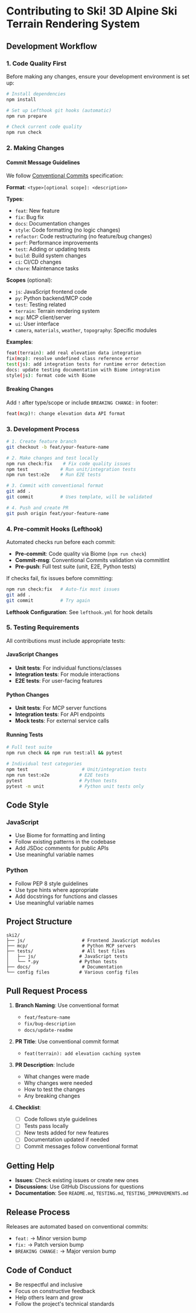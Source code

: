 # Contributing to Ski! 3D Alpine Ski Terrain Rendering System

## Development Workflow

### 1. Code Quality First
Before making any changes, ensure your development environment is set up:

```bash
# Install dependencies
npm install

# Set up Lefthook git hooks (automatic)
npm run prepare

# Check current code quality
npm run check
```

### 2. Making Changes

#### Commit Message Guidelines
We follow [Conventional Commits](https://www.conventionalcommits.org/) specification:

**Format**: `<type>[optional scope]: <description>`

**Types**:
- `feat`: New feature
- `fix`: Bug fix
- `docs`: Documentation changes
- `style`: Code formatting (no logic changes)
- `refactor`: Code restructuring (no feature/bug changes)
- `perf`: Performance improvements
- `test`: Adding or updating tests
- `build`: Build system changes
- `ci`: CI/CD changes
- `chore`: Maintenance tasks

**Scopes** (optional):
- `js`: JavaScript frontend code
- `py`: Python backend/MCP code
- `test`: Testing related
- `terrain`: Terrain rendering system
- `mcp`: MCP client/server
- `ui`: User interface
- `camera`, `materials`, `weather`, `topography`: Specific modules

**Examples**:
```bash
feat(terrain): add real elevation data integration
fix(mcp): resolve undefined class reference error
test(js): add integration tests for runtime error detection
docs: update testing documentation with Biome integration
style(js): format code with Biome
```

#### Breaking Changes
Add `!` after type/scope or include `BREAKING CHANGE:` in footer:
```bash
feat(mcp)!: change elevation data API format
```

### 3. Development Process

```bash
# 1. Create feature branch
git checkout -b feat/your-feature-name

# 2. Make changes and test locally
npm run check:fix    # Fix code quality issues
npm test            # Run unit/integration tests
npm run test:e2e    # Run E2E tests

# 3. Commit with conventional format
git add .
git commit          # Uses template, will be validated

# 4. Push and create PR
git push origin feat/your-feature-name
```

### 4. Pre-commit Hooks (Lefthook)

Automated checks run before each commit:
- **Pre-commit**: Code quality via Biome (`npm run check`)
- **Commit-msg**: Conventional Commits validation via commitlint
- **Pre-push**: Full test suite (unit, E2E, Python tests)

If checks fail, fix issues before committing:
```bash
npm run check:fix   # Auto-fix most issues
git add .
git commit          # Try again
```

**Lefthook Configuration**: See `lefthook.yml` for hook details

### 5. Testing Requirements

All contributions must include appropriate tests:

#### JavaScript Changes
- **Unit tests**: For individual functions/classes
- **Integration tests**: For module interactions
- **E2E tests**: For user-facing features

#### Python Changes
- **Unit tests**: For MCP server functions
- **Integration tests**: For API endpoints
- **Mock tests**: For external service calls

#### Running Tests
```bash
# Full test suite
npm run check && npm run test:all && pytest

# Individual test categories
npm test                    # Unit/integration tests
npm run test:e2e           # E2E tests
pytest                     # Python tests
pytest -m unit             # Python unit tests only
```

## Code Style

### JavaScript
- Use Biome for formatting and linting
- Follow existing patterns in the codebase
- Add JSDoc comments for public APIs
- Use meaningful variable names

### Python
- Follow PEP 8 style guidelines
- Use type hints where appropriate
- Add docstrings for functions and classes
- Use meaningful variable names

## Project Structure

```
ski2/
├── js/                     # Frontend JavaScript modules
├── mcp/                    # Python MCP servers
├── tests/                  # All test files
│   ├── js/                # JavaScript tests
│   └── *.py               # Python tests
├── docs/                   # Documentation
└── config files           # Various config files
```

## Pull Request Process

1. **Branch Naming**: Use conventional format
   - `feat/feature-name`
   - `fix/bug-description`
   - `docs/update-readme`

2. **PR Title**: Use conventional commit format
   - `feat(terrain): add elevation caching system`

3. **PR Description**: Include
   - What changes were made
   - Why changes were needed
   - How to test the changes
   - Any breaking changes

4. **Checklist**:
   - [ ] Code follows style guidelines
   - [ ] Tests pass locally
   - [ ] New tests added for new features
   - [ ] Documentation updated if needed
   - [ ] Commit messages follow conventional format

## Getting Help

- **Issues**: Check existing issues or create new ones
- **Discussions**: Use GitHub Discussions for questions
- **Documentation**: See `README.md`, `TESTING.md`, `TESTING_IMPROVEMENTS.md`

## Release Process

Releases are automated based on conventional commits:
- `feat:` → Minor version bump
- `fix:` → Patch version bump
- `BREAKING CHANGE:` → Major version bump

## Code of Conduct

- Be respectful and inclusive
- Focus on constructive feedback
- Help others learn and grow
- Follow the project's technical standards
